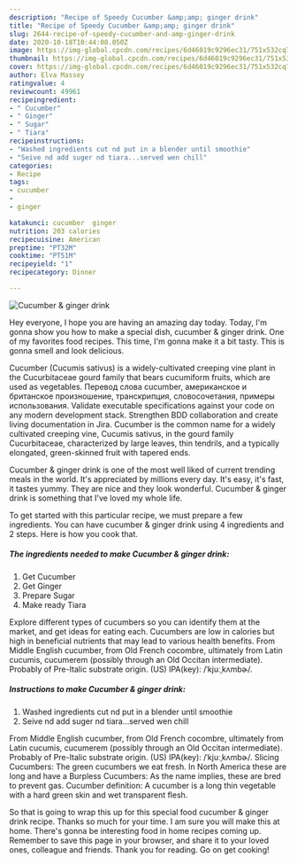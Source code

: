```yaml
---
description: "Recipe of Speedy Cucumber &amp;amp; ginger drink"
title: "Recipe of Speedy Cucumber &amp;amp; ginger drink"
slug: 2644-recipe-of-speedy-cucumber-and-amp-ginger-drink
date: 2020-10-18T10:44:08.050Z
image: https://img-global.cpcdn.com/recipes/6d46019c9296ec31/751x532cq70/cucumber-ginger-drink-recipe-main-photo.jpg
thumbnail: https://img-global.cpcdn.com/recipes/6d46019c9296ec31/751x532cq70/cucumber-ginger-drink-recipe-main-photo.jpg
cover: https://img-global.cpcdn.com/recipes/6d46019c9296ec31/751x532cq70/cucumber-ginger-drink-recipe-main-photo.jpg
author: Elva Massey
ratingvalue: 4
reviewcount: 49961
recipeingredient:
- " Cucumber"
- " Ginger"
- " Sugar"
- " Tiara"
recipeinstructions:
- "Washed ingredients cut nd put in a blender until smoothie"
- "Seive nd add suger nd tiara...served wen chill"
categories:
- Recipe
tags:
- cucumber
- 
- ginger

katakunci: cucumber  ginger 
nutrition: 203 calories
recipecuisine: American
preptime: "PT32M"
cooktime: "PT51M"
recipeyield: "1"
recipecategory: Dinner

---
```



![Cucumber &amp; ginger drink](https://img-global.cpcdn.com/recipes/6d46019c9296ec31/751x532cq70/cucumber-ginger-drink-recipe-main-photo.jpg)

Hey everyone, I hope you are having an amazing day today. Today, I'm gonna show you how to make a special dish, cucumber &amp; ginger drink. One of my favorites food recipes. This time, I'm gonna make it a bit tasty. This is gonna smell and look delicious.

Cucumber (Cucumis sativus) is a widely-cultivated creeping vine plant in the Cucurbitaceae gourd family that bears cucumiform fruits, which are used as vegetables. Перевод слова cucumber, американское и британское произношение, транскрипция, словосочетания, примеры использования. Validate executable specifications against your code on any modern development stack. Strengthen BDD collaboration and create living documentation in Jira. Cucumber is the common name for a widely cultivated creeping vine, Cucumis sativus, in the gourd family Cucurbitaceae, characterized by large leaves, thin tendrils, and a typically elongated, green-skinned fruit with tapered ends.

Cucumber &amp; ginger drink is one of the most well liked of current trending meals in the world. It's appreciated by millions every day. It's easy, it's fast, it tastes yummy. They are nice and they look wonderful. Cucumber &amp; ginger drink is something that I've loved my whole life.


To get started with this particular recipe, we must prepare a few ingredients. You can have cucumber &amp; ginger drink using 4 ingredients and 2 steps. Here is how you cook that.

<!--inarticleads1-->

##### The ingredients needed to make Cucumber &amp; ginger drink:

1. Get  Cucumber
1. Get  Ginger
1. Prepare  Sugar
1. Make ready  Tiara


Explore different types of cucumbers so you can identify them at the market, and get ideas for eating each. Cucumbers are low in calories but high in beneficial nutrients that may lead to various health benefits. From Middle English cucumber, from Old French cocombre, ultimately from Latin cucumis, cucumerem (possibly through an Old Occitan intermediate). Probably of Pre-Italic substrate origin. (US) IPA(key): /ˈkjuːˌkʌmbɚ/. 

<!--inarticleads2-->

##### Instructions to make Cucumber &amp; ginger drink:

1. Washed ingredients cut nd put in a blender until smoothie
1. Seive nd add suger nd tiara...served wen chill


From Middle English cucumber, from Old French cocombre, ultimately from Latin cucumis, cucumerem (possibly through an Old Occitan intermediate). Probably of Pre-Italic substrate origin. (US) IPA(key): /ˈkjuːˌkʌmbɚ/. Slicing Cucumbers: The green cucumbers we eat fresh. In North America these are long and have a Burpless Cucumbers: As the name implies, these are bred to prevent gas. Cucumber definition: A cucumber is a long thin vegetable with a hard green skin and wet transparent flesh. 

So that is going to wrap this up for this special food cucumber &amp; ginger drink recipe. Thanks so much for your time. I am sure you will make this at home. There's gonna be interesting food in home recipes coming up. Remember to save this page in your browser, and share it to your loved ones, colleague and friends. Thank you for reading. Go on get cooking!
